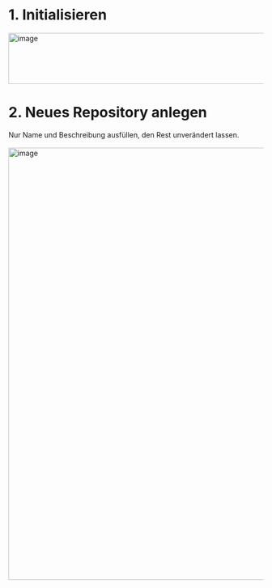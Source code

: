 # 1. Initialisieren
<img width="739" height="101" alt="image" src="https://github.com/user-attachments/assets/a7fdfee3-7cb3-457a-ab26-fef16fcf511e" />

# 2. Neues Repository anlegen
Nur Name und Beschreibung ausfüllen, den Rest unverändert lassen.
<br><br>
<img width="784" height="855" alt="image" src="https://github.com/user-attachments/assets/5d41a08f-3bbe-4813-a202-33a5bc48677e" />

